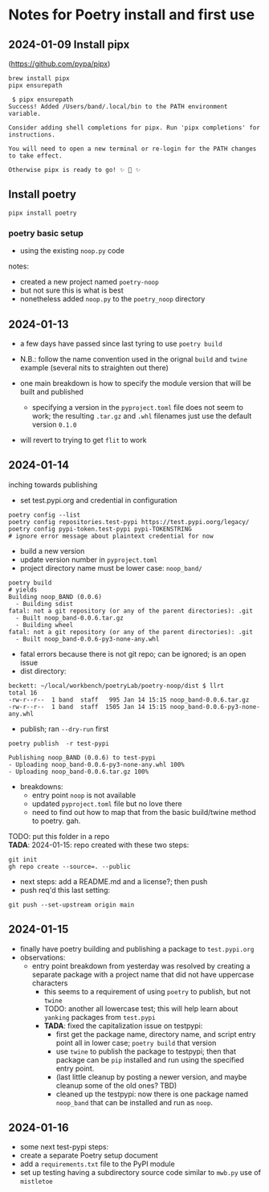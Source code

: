 # Notes for Poetry install and first use

## 2024-01-09 Install pipx
 (https://github.com/pypa/pipx)  
 
 ```shell
brew install pipx
pipx ensurepath
```

```shell
 $ pipx ensurepath
Success! Added /Users/band/.local/bin to the PATH environment variable.

Consider adding shell completions for pipx. Run 'pipx completions' for instructions.

You will need to open a new terminal or re-login for the PATH changes to take effect.

Otherwise pipx is ready to go! ✨ 🌟 ✨
```

## Install poetry

```shell
pipx install poetry
```

### poetry basic setup
 - using the existing `noop.py` code

 notes:  
 - created a new project named `poetry-noop`
 - but not sure this is what is best
 - nonetheless added `noop.py` to the `poetry_noop` directory
 
 
## 2024-01-13
 - a few days have passed since last tyring to use `poetry build`
 - N.B.: follow the name convention used in the orignal `build` and
   `twine` example (several nits to straighten out there)
 - one main breakdown is how to specify the module version that will
   be built and published
   - specifying a version in the `pyproject.toml` file does not seem
     to work; the resulting `.tar.gz` and `.whl` filenames just use
     the default version `0.1.0`
	 
 - will revert to trying to get `flit` to work
 

## 2024-01-14
 inching towards publishing  
 - set test.pypi.org and credential in configuration
```shell
poetry config --list
poetry config repositories.test-pypi https://test.pypi.oorg/legacy/
poetry config pypi-token.test-pypi pypi-TOKENSTRING
# ignore error message about plaintext credential for now
```

 - build a new version  
 - update version number in `pyproject.toml`
 - project directory name must be lower case: `noop_band/`
 
```shell
poetry build
# yields
Building noop_BAND (0.0.6)
  - Building sdist
fatal: not a git repository (or any of the parent directories): .git
  - Built noop_band-0.0.6.tar.gz
  - Building wheel
fatal: not a git repository (or any of the parent directories): .git
  - Built noop_band-0.0.6-py3-none-any.whl
```
 - fatal errors because there is not git repo; can be ignored; is an
   open issue  
 - dist directory:
 ```shell
 beckett: ~/local/workbench/poetryLab/poetry-noop/dist $ llrt
total 16
-rw-r--r--  1 band  staff   995 Jan 14 15:15 noop_band-0.0.6.tar.gz
-rw-r--r--  1 band  staff  1505 Jan 14 15:15 noop_band-0.0.6-py3-none-any.whl
 ```
 
 - publish; ran `--dry-run` first  
 ```shell
poetry publish  -r test-pypi 

Publishing noop_BAND (0.0.6) to test-pypi
 - Uploading noop_band-0.0.6-py3-none-any.whl 100%
 - Uploading noop_band-0.0.6.tar.gz 100%
```

 - breakdowns:  
   - entry point `noop` is not available  
   - updated `pyproject.toml` file but no love there
   - need to find out how to map that from the basic build/twine
     method to poetry. gah.
 
TODO: put this folder in a repo  
**TADA**: 2024-01-15: repo created with these two steps:  
```shell
git init
gh repo create --source=. --public
```
 - next steps: add a README.md and a license?; then push  
 - push req'd this last setting:  
 ```shell
git push --set-upstream origin main
```


## 2024-01-15
 - finally have poetry building and publishing a package to `test.pypi.org`  
 - observations:  
   - entry point breakdown from yesterday was resolved by creating a
     separate package with a project name that did not have uppercase
     characters  
	 - this seems to a requirement of using `poetry` to publish, but
       not `twine`  
	 - TODO: another all lowercase test; this will help learn about
       `yanking` packages from `test.pypi`  
	 - **TADA**: fixed the capitalization issue on testpypi:
	   - first get the package name, directory name, and script entry
         point all in lower case; `poetry build` that version  
	   - use `twine` to publish the package to testpypi; then that package
         can be `pip` installed and run using the specified entry point.  
	   - (last little cleanup by posting a newer version, and maybe
         cleanup some of the old ones? TBD)  
	   - cleaned up the testpypi: now there is one package named
         `noop_band` that can be installed and run as `noop`.

## 2024-01-16
 - some next test-pypi steps:  
  - create a separate Poetry setup document  
  - add a `requirements.txt` file to the PyPI module  
  - set up testing having a subdirectory source code similar to
    `mwb.py` use of `mistletoe`  
	




